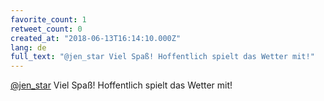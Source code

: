 ```yaml
---
favorite_count: 1
retweet_count: 0
created_at: "2018-06-13T16:14:10.000Z"
lang: de
full_text: "@jen_star Viel Spaß! Hoffentlich spielt das Wetter mit!"
---
```


[@jen_star](https://twitter.com/jen_star) Viel Spaß! Hoffentlich spielt das
Wetter mit!
